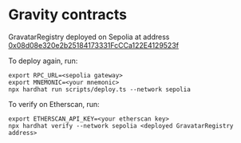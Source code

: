 # Gravity contracts

GravatarRegistry deployed on Sepolia at address [0x08d08e320e2b25184173331FcCCa122E4129523f](https://sepolia.etherscan.io/address/0x08d08e320e2b25184173331FcCCa122E4129523f)

To deploy again, run:

```shell
export RPC_URL=<sepolia gateway>
export MNEMONIC=<your mnemonic>
npx hardhat run scripts/deploy.ts --network sepolia
```

To verify on Etherscan, run:

```shell
export ETHERSCAN_API_KEY=<your etherscan key>
npx hardhat verify --network sepolia <deployed GravatarRegistry address>
```
